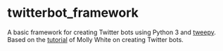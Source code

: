 # twitterbot_framework

A basic framework for creating Twitter bots using Python 3 and [tweepy](http://www.tweepy.org). 
Based on the  [tutorial](http://blog.mollywhite.net/twitter-bots-pt2/) of Molly White on creating Twitter bots.
